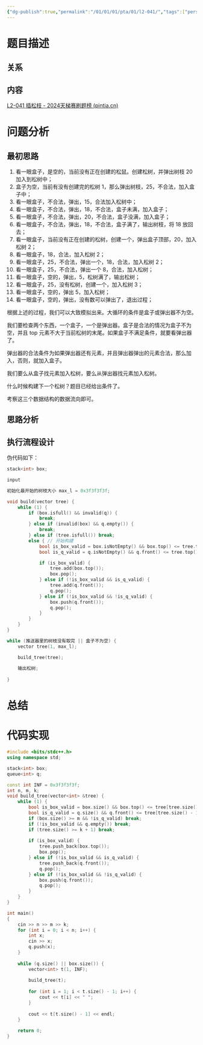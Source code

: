 ```yaml
---
{"dg-publish":true,"permalink":"/01/01/01/pta/01/l2-041/","tags":["personal/blog","algorithm/brute-force","algorithm/stack"]}
---
```



# 题目描述
## 关系

## 内容
[L2-041 插松枝 - 2024天梯赛刷题榜 (pintia.cn)](https://pintia.cn/problem-sets/1763018217401761792/exam/problems/1763019752126955570?type=7&page=1)
# 问题分析
## 最初思路
1. 看一眼盒子，是空的，当前没有正在创建的松鼠。创建松树，并弹出树枝 20 加入到松树中；
2. 盒子为空，当前有没有创建完的松树 1，那么弹出树枝，25，不合法，加入盒子中；
3. 看一眼盒子，不合法，弹出，15，合法加入松树中；
4. 看一眼盒子，不合法，弹出，18，不合法，盒子未满，加入盒子；
5. 看一眼盒子，不合法，弹出，20，不合法，盒子没满，加入盒子；
6. 看一眼盒子，不合法，弹出，18，不合法，盒子满了，输出树枝，将 18 放回去；
7. 看一眼盒子，当前没有正在创建的松树，创建一个，弹出盒子顶部，20，加入松树 2；
8. 看一眼盒子，18，合法，加入松树 2；
9. 看一眼盒子，25，不合法，弹出一个，18，合法，加入松树 2；
10. 看一眼盒子，25，不合法，弹出一个 8，合法，加入松树；
11. 看一眼盒子，空的，弹出，5，松树满了，输出松树；
12. 看一眼盒子，25，没有松树，创建一个，加入松树 3；
13. 看一眼盒子，空的，弹出 5，加入松树；
14. 看一眼盒子，空的，弹出，没有数可以弹出了，退出过程；

根据上述的过程，我们可以大致模拟出来。大循环的条件是盒子或弹出器不为空。

我们要检查两个东西，一个盒子，一个是弹出器。盒子是合法的情况为盒子不为空，并且 top 元素不大于当前松树的末尾。如果盒子不满足条件，就要看弹出器了。

弹出器的合法条件为如果弹出器还有元素，并且弹出器弹出的元素合法，那么加入，否则，就加入盒子。

我们要么从盒子找元素加入松树，要么从弹出器找元素加入松树。

什么时候构建下一个松树？题目已经给出条件了。

考察这三个数据结构的数据流向即可。
## 思路分析

## 执行流程设计
伪代码如下：
```c++
stack<int> box;

input

初始化最开始的树枝大小 max_l = 0x3f3f3f3f;

void build(vector tree) {
	while (1) {
		if (box.isfull() && invalid(q)) {
			break;
		} else if (invalid(box) && q.empty()) {
			break;
		} else if (tree.isfull()) break;
		else { // 开始构建
			bool is_box_valid = box.isNotEmpty() && box.top() <= tree.top();
			bool is_q_valid	= q.isNotEmpty() && q.front() <= tree.top();

			if (is_box_valid) {
				tree.add(box.top());
				box.pop();
			} else if (!is_box_valid && is_q_valid) {
				tree.add(q.front());
				q.pop();
			} else if (!is_box_valid && !is_q_valid) {
				box.push(q.front());
				q.pop();
			}
		}
 	}
}

while (推送器里的树枝没有取完 || 盒子不为空) {
	vector tree(1, max_l);

	build_tree(tree);
	
	输出松树;
	
}
```
# 总结

# 代码实现
```c++
#include <bits/stdc++.h>
using namespace std;

stack<int> box;
queue<int> q;

const int INF = 0x3f3f3f3f;
int n, m, k;
void build_tree(vector<int> &tree) {
    while (1) {
        bool is_box_valid = box.size() && box.top() <= tree[tree.size() - 1];
        bool is_q_valid = q.size() && q.front() <= tree[tree.size() - 1];
        if (box.size() >= m && !is_q_valid) break;
        if (!is_box_valid && q.empty()) break;
        if (tree.size() >= k + 1) break;
        
        if (is_box_valid) {
            tree.push_back(box.top()); 
            box.pop();
        } else if (!is_box_valid && is_q_valid) {
            tree.push_back(q.front());
            q.pop();
        } else if (!is_box_valid && !is_q_valid) {
            box.push(q.front());
            q.pop();
        }
    }
}

int main() 
{
    cin >> n >> m >> k;
    for (int i = 0; i < n; i++) {
        int x;
        cin >> x;
        q.push(x);
    }
    
    while (q.size() || box.size()) {
        vector<int> t(1, INF);
        
        build_tree(t);
        
        for (int i = 1; i < t.size() - 1; i++) {
            cout << t[i] << " ";
        }
        
        cout << t[t.size() - 1] << endl;
    }
    
    return 0;
}
```